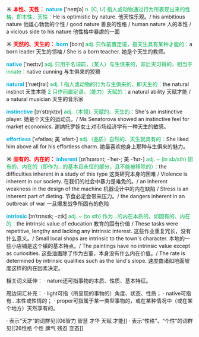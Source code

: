 ☀ <font color="red">**本性、天性：**</font>
<font color="sky blue">**nature**</font> ['neɪtʃə] 
<font color="#00b050">n. [C, U] 指人或动物通过行为所表现出来的性格，即本性、天性：</font>He is optimistic by nature. 他天性乐观。/ his ambitious nature 他雄心勃勃的个性 / good nature 善良的性格 / human nature 人的本性 / a vicious side to his nature 他性格中暴虐的一面

☀ <font color="red">**天然的、天生的：**</font>
<font color="sky blue">**born**</font> [bɔ:n] 
<font color="#00b050">adj. 只作前置定语，指天生具有某种才能的：</font>a born leader 天生的领袖 / She is a born teacher. 她是个天生的教师。

<font color="sky blue">**native**</font> ['neɪtɪv] 
<font color="#00b050">adj. 只用于名词前，（某人）与生俱来的，非后天习得的，相当于innate：</font>native cunning 与生俱来的狡猾

<font color="sky blue">**natural**</font> ['nætʃrəl] 
<font color="#00b050">adj. 1 指人或动物的行为与生俱来的，即天生的：</font>the natural instinct 天生本能 <font color="#00b050">2 只作前置定语，（能力）天赋的：</font>a natural ability 天赋才能 / a natural musician 天生的音乐家
           
<font color="sky blue">**instinctive**</font> [ɪnˈstɪŋktɪv]
<font color="#00b050">adj.（本领）天赋的、天生的：</font>She's an instinctive player. 她是个天生的运动员。/ Ms Senatorova showed an instinctive feel for market economics. 谢纳托罗娃女士对市场经济学有一种天生的敏感。

<font color="sky blue">**effortless**</font> [ˈefətləs; 美 ˈefərt-]
<font color="#00b050">adj.（品质）自然的、天生就具有的：</font>She liked him above all for his effortless charm. 她最喜欢他身上那种与生俱来的魅力。

☀ <font color="red">**固有的、内在的：**</font>
<font color="sky blue">**inherent**</font> [ɪnˈhɪərənt; -ˈher-; 美 -ˈhɪr-]
<font color="#00b050">adj. ~ (in sb/sth) 固有的、内在的（即作为…的基本且永恒的部分，且不能被移除的）：</font>the difficulties inherent in a study of this type 这类研究本身的困难 / Violence is inherent in our society. 在我们的社会中暴力是难免的。/ an inherent weakness in the design of the machine 机器设计中的内在缺陷 / Stress is an inherent part of dieting. 节食必定会带来压力。/ the dangers inherent in an outbreak of war 一旦爆发战争所固有的危险

<font color="sky blue">**intrinsic**</font> [ɪnˈtrɪnsɪk; -zɪk]
<font color="#00b050">adj. ~ (to sth) 作为…的内在本质的，如固有的、内在的：</font>the intrinsic value of education 教育的固有价值 / These tasks were repetitive, lengthy and lacking any intrinsic interest. 这些作业重复冗长，没有什么意义。/ Small local shops are intrinsic to the town's character. 本地的一些小店铺是这个镇的基本特点。/ The paintings have no intrinsic value except as curiosities. 这些油画除了作为古董，本身没有什么内在价值。/ The rate is determined by intrinsic qualities such as the land's slope. 速度由诸如地面坡度这样的内在因素决定。

相关词义延伸：
· nature还可指事物的本质、性质、基本特征。

周边词汇补充：
· light可指（所呈现的事物的）角度、状态、性质；
· native可指有…本性或性情的；
· proper可指属于某一类型事物的，或在某种情况中（或在某个地方）天然享有的。

· 表示“天才”的词群见[[06智力 智慧 才华 天赋 才能]]
· 表示“性格”、“个性”的词群见[[26性格 个性 脾气 残忍 变态]]
